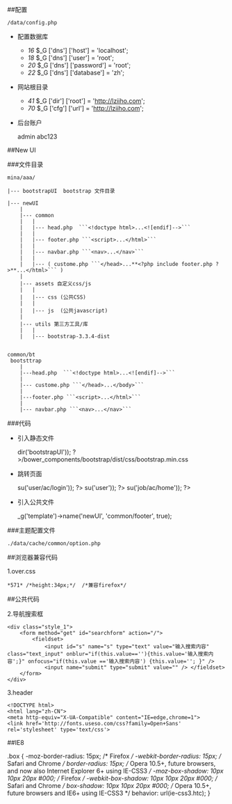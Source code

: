 ##配置

    /data/config.php
    
+ 配置数据库
    
    - *16* $_G ['dns'] ['host'] = 'localhost';
    - *18* $_G ['dns'] ['user'] = 'root';
    - *20* $_G ['dns'] ['password'] = 'root';
    - *22* $_G ['dns'] ['database'] = 'zh';

+ 网站根目录

    - *41* $_G ['dir'] ['root'] = 'http://lziiho.com';
    - *70* $_G ['cfg'] ['url'] = 'http://lziiho.com';

+ 后台账户

    admin
    abc123

##New UI

###文件目录

    mina/aaa/
    
    |--- bootstrapUI  bootstrap 文件目录
    
    |--- newUI 
        |
        |--- common
        |	|
        |	|--- head.php  ```<!doctype html>...<![endif]-->```
        |	|
        |	|--- footer.php ```<script>...</html>```
        |	|
        |	|--- navbar.php ```<nav>...</nav>```
        |	|
        |	|--- ( custome.php ```</head>...**<?php include footer.php ?>**...</html>``` )
        |
        |--- assets 自定义css/js
        |	|
        |	|--- css (公共CSS)
        |	|
        |	|--- js  (公共javascript)
        |
        |--- utils 第三方工具/库
        |	|
        |	|--- bootstrap-3.3.4-dist


    common/bt
     bootsttrap
        |
        |---head.php  ```<!doctype html>...<![endif]-->```
        |
        |--- custome.php ```</head>...</body>```
        |
        |---footer.php ```<script>...</html>```
        |
        |--- navbar.php ```<nav>...</nav>```

###代码

+ 引入静态文件


    <?php  prt(_g('template')->dir('bootstrapUI')); ?>/bower_components/bootstrap/dist/css/bootstrap.min.css
    

+ 跳转页面


    <?php prt(_g('uri')->su('user/ac/login')); ?>
    <?php prt(_g('uri')->su('user')); ?>
    <?php prt(_g('uri')->su('job/ac/home')); ?>
    

+ 引入公共文件


	_g('template')->name('newUI', 'common/footer', true); 



###主题配置文件
 
    ./data/cache/common/option.php
 
 
 
 
##浏览器兼容代码

1.over.css

    *571* /*height:34px;*/  /*兼容firefox*/
   

##公共代码

2.导航搜索框
  
    <div class="style_1">
        <form method="get" id="searchform" action="/">
            <fieldset>
                <input id="s" name="s" type="text" value="输入搜索内容" class="text_input" onblur="if(this.value==''){this.value='输入搜索内容';}" onfocus="if(this.value =='输入搜索内容') {this.value=''; }" />
                <input name="submit" type="submit" value="" /> </fieldset>
        </form>
    </div>
    
3.header

    <!DOCTYPE html>
    <html lang="zh-CN">
    <meta http-equiv="X-UA-Compatible" content="IE=edge,chrome=1">
    <link href='http://fonts.useso.com/css?family=Open+Sans' rel='stylesheet' type='text/css'>




##IE8

.box {
-moz-border-radius: 15px; /* Firefox */
 -webkit-border-radius: 15px; /* Safari and Chrome */ 
 border-radius: 15px; /* Opera 10.5+, future browsers, and now also Internet Explorer 6+ using IE-CSS3 */ 
 -moz-box-shadow: 10px 10px 20px #000; /* Firefox */
  -webkit-box-shadow: 10px 10px 20px #000; /* Safari and Chrome */
   box-shadow: 10px 10px 20px #000; /* Opera 10.5+, future browsers and IE6+ using IE-CSS3 */
    behavior: url(ie-css3.htc);
     }
